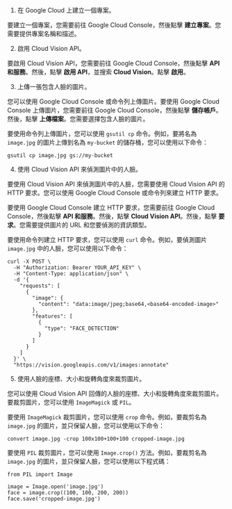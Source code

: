 

1. 在 Google Cloud 上建立一個專案。

要建立一個專案，您需要前往 Google Cloud Console，然後點擊 **建立專案**。您需要提供專案名稱和描述。

2. 啟用 Cloud Vision API。

要啟用 Cloud Vision API，您需要前往 Google Cloud Console，然後點擊 **API 和服務**。然後，點擊 **啟用 API**，並搜索 **Cloud Vision**。點擊 **啟用**。

3. 上傳一張包含人臉的圖片。

您可以使用 Google Cloud Console 或命令列上傳圖片。要使用 Google Cloud Console 上傳圖片，您需要前往 Google Cloud Console，然後點擊 **儲存帳戶**。然後，點擊 **上傳檔案**。您需要選擇包含人臉的圖片。

要使用命令列上傳圖片，您可以使用 `gsutil cp` 命令。例如，要將名為 `image.jpg` 的圖片上傳到名為 `my-bucket` 的儲存桶，您可以使用以下命令：

```
gsutil cp image.jpg gs://my-bucket
```

4. 使用 Cloud Vision API 來偵測圖片中的人臉。

要使用 Cloud Vision API 來偵測圖片中的人臉，您需要使用 Cloud Vision API 的 HTTP 要求。您可以使用 Google Cloud Console 或命令列來建立 HTTP 要求。

要使用 Google Cloud Console 建立 HTTP 要求，您需要前往 Google Cloud Console，然後點擊 **API 和服務**。然後，點擊 **Cloud Vision API**。然後，點擊 **要求**。您需要提供圖片的 URL 和您要偵測的資訊類型。

要使用命令列建立 HTTP 要求，您可以使用 `curl` 命令。例如，要偵測圖片 `image.jpg` 中的人臉，您可以使用以下命令：

```
curl -X POST \
  -H "Authorization: Bearer YOUR_API_KEY" \
  -H "Content-Type: application/json" \
  -d '{
    "requests": [
      {
        "image": {
          "content": "data:image/jpeg;base64,<base64-encoded-image>"
        },
        "features": [
          {
            "type": "FACE_DETECTION"
          }
        ]
      }
    ]
  }' \
  "https://vision.googleapis.com/v1/images:annotate"
```

5. 使用人臉的座標、大小和旋轉角度來裁剪圖片。

您可以使用 Cloud Vision API 回傳的人臉的座標、大小和旋轉角度來裁剪圖片。要裁剪圖片，您可以使用 `ImageMagick` 或 `PIL`。

要使用 `ImageMagick` 裁剪圖片，您可以使用 `crop` 命令。例如，要裁剪名為 `image.jpg` 的圖片，並只保留人臉，您可以使用以下命令：

```
convert image.jpg -crop 100x100+100+100 cropped-image.jpg
```

要使用 `PIL` 裁剪圖片，您可以使用 `Image.crop()` 方法。例如，要裁剪名為 `image.jpg` 的圖片，並只保留人臉，您可以使用以下程式碼：

```
from PIL import Image

image = Image.open('image.jpg')
face = image.crop((100, 100, 200, 200))
face.save('cropped-image.jpg')
```
